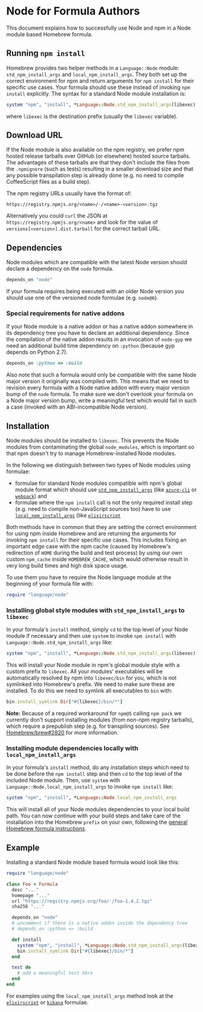 # Node for Formula Authors

This document explains how to successfully use Node and npm in a Node module based Homebrew formula.

## Running `npm install`

Homebrew provides two helper methods in a `Language::Node` module: `std_npm_install_args` and `local_npm_install_args`. They both set up the correct environment for npm and return arguments for `npm install` for their specific use cases. Your formula should use these instead of invoking `npm install` explicitly. The syntax for a standard Node module installation is:

```ruby
system "npm", "install", *Language::Node.std_npm_install_args(libexec)
```

where `libexec` is the destination prefix (usually the `libexec` variable).

## Download URL

If the Node module is also available on the npm registry, we prefer npm hosted release tarballs over GitHub (or elsewhere) hosted source tarballs. The advantages of these tarballs are that they don't include the files from the `.npmignore` (such as tests) resulting in a smaller download size and that any possible transpilation step is already done (e.g. no need to compile CoffeeScript files as a build step).

The npm registry URLs usually have the format of:

    https://registry.npmjs.org/<name>/-/<name>-<version>.tgz

Alternatively you could `curl` the JSON at `https://registry.npmjs.org/<name>` and look for the value of `versions[<version>].dist.tarball` for the correct tarball URL.

## Dependencies

Node modules which are compatible with the latest Node version should declare a dependency on the `node` formula.

```ruby
depends_on "node"
```

If your formula requires being executed with an older Node version you should use one of the versioned node formulae (e.g. `node@6`).

### Special requirements for native addons

If your Node module is a native addon or has a native addon somewhere in its dependency tree you have to declare an additional dependency. Since the compilation of the native addon results in an invocation of `node-gyp` we need an additional build time dependency on `:python` (because gyp depends on Python 2.7).

```ruby
depends_on :python => :build
```

Also note that such a formula would only be compatible with the same Node major version it originally was compiled with. This means that we need to revision every formula with a Node native addon with every major version bump of the `node` formula. To make sure we don't overlook your formula on a Node major version bump, write a meaningful test which would fail in such a case (invoked with an ABI-incompatible Node version).

## Installation

Node modules should be installed to `libexec`. This prevents the Node modules from contaminating the global `node_modules`, which is important so that npm doesn't try to manage Homebrew-installed Node modules.

In the following we distinguish between two types of Node modules using formulae:
* formulae for standard Node modules compatible with npm's global module format which should use [`std_npm_install_args`](#installing-global-style-modules-with-std_npm_install_args-to-libexec) (like [`azure-cli`](https://github.com/Homebrew/homebrew-core/blob/0f3b27d252b8112c744e0460d871cfe1def6b993/Formula/azure-cli.rb) or [`webpack`](https://github.com/Homebrew/homebrew-core/blob/6282879973d569962e63da7c81ac4623e1a8336b/Formula/webpack.rb)) and
* formulae where the `npm install` call is not the only required install step (e.g. need to compile non-JavaScript sources too) have to use [`local_npm_install_args`](#installing-module-dependencies-locally-with-local_npm_install_args) (like [`elixirscript`](https://github.com/Homebrew/homebrew-core/blob/4bb491b7b246830aed57b97348a17e9401374978/Formula/elixirscript.rb)

Both methods have in common that they are setting the correct environment for using npm inside Homebrew and are returning the arguments for invoking `npm install` for their specific use cases. This includes fixing an important edge case with the npm cache (caused by Homebrew's redirection of `HOME` during the build and test process) by using our own custom `npm_cache` inside `HOMEBREW_CACHE`, which would otherwise result in very long build times and high disk space usage.

To use them you have to require the Node language module at the beginning of your formula file with:

```ruby
require "language/node"
```

### Installing global style modules with `std_npm_install_args` to `libexec`

In your formula's `install` method, simply `cd` to the top level of your Node module if necessary and then use `system` to invoke `npm install` with `Language::Node.std_npm_install_args` like:

```ruby
system "npm", "install", *Language::Node.std_npm_install_args(libexec)
```

This will install your Node module in npm's global module style with a custom prefix to `libexec`. All your modules' executables will be automatically resolved by npm into `libexec/bin` for you, which is not symlinked into Homebrew's prefix. We need to make sure these are installed. To do this we need to symlink all executables to `bin` with:

```ruby
bin.install_symlink Dir["#{libexec}/bin/*"]
```

**Note:** Because of a required workaround for `npm@5` calling `npm pack` we currently don't support installing modules (from non-npm registry tarballs), which require a prepublish step (e.g. for transpiling sources). See [Homebrew/brew#2820](https://github.com/Homebrew/brew/pull/2820) for more information.

### Installing module dependencies locally with `local_npm_install_args`

In your formula's `install` method, do any installation steps which need to be done before the `npm install` step and then `cd` to the top level of the included Node module. Then, use `system` with `Language::Node.local_npm_install_args` to invoke `npm install` like:

```ruby
system "npm", "install", *Language::Node.local_npm_install_args
```

This will install all of your Node modules dependencies to your local build path. You can now continue with your build steps and take care of the installation into the Homebrew `prefix` on your own, following the [general Homebrew formula instructions](Formula-Cookbook.md).

## Example

Installing a standard Node module based formula would look like this:

```ruby
require "language/node"

class Foo < Formula
  desc "..."
  homepage "..."
  url "https://registry.npmjs.org/foo/-/foo-1.4.2.tgz"
  sha256 "..."

  depends_on "node"
  # uncomment if there is a native addon inside the dependency tree
  # depends_on :python => :build

  def install
    system "npm", "install", *Language::Node.std_npm_install_args(libexec)
    bin.install_symlink Dir["#{libexec}/bin/*"]
  end

  test do
    # add a meaningful test here
  end
end
```

For examples using the `local_npm_install_args` method look at the  [`elixirscript`](https://github.com/Homebrew/homebrew-core/blob/ec1e40d37e81af63122a354f0101c377f6a4e66d/Formula/elixirscript.rb) or [`kibana`](https://github.com/Homebrew/homebrew-core/blob/c6202f91a129e2f994d904f299a308cc6fbd58e5/Formula/kibana.rb) formulae.
